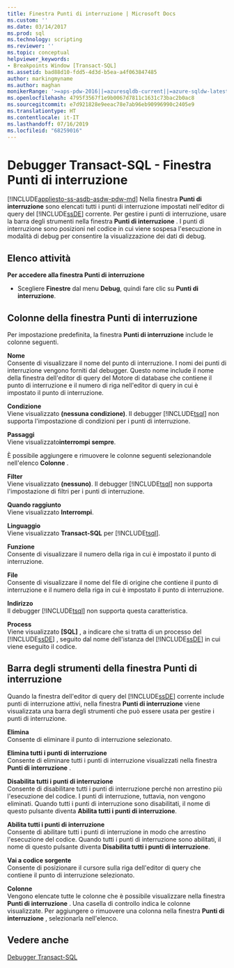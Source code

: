 ```yaml
---
title: Finestra Punti di interruzione | Microsoft Docs
ms.custom: ''
ms.date: 03/14/2017
ms.prod: sql
ms.technology: scripting
ms.reviewer: ''
ms.topic: conceptual
helpviewer_keywords:
- Breakpoints Window [Transact-SQL]
ms.assetid: bad88d10-fdd5-4d3d-b5ea-a4f063847485
author: markingmyname
ms.author: maghan
monikerRange: '>=aps-pdw-2016||=azuresqldb-current||=azure-sqldw-latest||>=sql-server-2016||=sqlallproducts-allversions||>=sql-server-linux-2017||=azuresqldb-mi-current'
ms.openlocfilehash: 4795f3567f1e9b0067d7811c1631c73bac2b0ac8
ms.sourcegitcommit: e7d921828e9eeac78e7ab96eb90996990c2405e9
ms.translationtype: HT
ms.contentlocale: it-IT
ms.lasthandoff: 07/16/2019
ms.locfileid: "68259016"
---
```

# <a name="transact-sql-debugger---breakpoints-window"></a>Debugger Transact-SQL - Finestra Punti di interruzione
[!INCLUDE[appliesto-ss-asdb-asdw-pdw-md](../../includes/appliesto-ss-asdb-asdw-pdw-md.md)]
  Nella finestra **Punti di interruzione** sono elencati tutti i punti di interruzione impostati nell'editor di query del [!INCLUDE[ssDE](../../includes/ssde-md.md)] corrente. Per gestire i punti di interruzione, usare la barra degli strumenti nella finestra **Punti di interruzione** . I punti di interruzione sono posizioni nel codice in cui viene sospesa l'esecuzione in modalità di debug per consentire la visualizzazione dei dati di debug.  
  
## <a name="task-list"></a>Elenco attività  
 **Per accedere alla finestra Punti di interruzione**  
  
-   Scegliere **Finestre** dal menu **Debug**, quindi fare clic su **Punti di interruzione**.  
  
## <a name="breakpoints-window-columns"></a>Colonne della finestra Punti di interruzione  
 Per impostazione predefinita, la finestra **Punti di interruzione** include le colonne seguenti.  
  
 **Nome**  
 Consente di visualizzare il nome del punto di interruzione. I nomi dei punti di interruzione vengono forniti dal debugger. Questo nome include il nome della finestra dell'editor di query del Motore di database che contiene il punto di interruzione e il numero di riga nell'editor di query in cui è impostato il punto di interruzione.  
  
 **Condizione**  
 Viene visualizzato **(nessuna condizione)**. Il debugger [!INCLUDE[tsql](../../includes/tsql-md.md)] non supporta l'impostazione di condizioni per i punti di interruzione.  
  
 **Passaggi**  
 Viene visualizzato**interrompi sempre**.  
  
 È possibile aggiungere e rimuovere le colonne seguenti selezionandole nell'elenco **Colonne** .  
  
 **Filter**  
 Viene visualizzato **(nessuno)**. Il debugger [!INCLUDE[tsql](../../includes/tsql-md.md)] non supporta l'impostazione di filtri per i punti di interruzione.  
  
 **Quando raggiunto**  
 Viene visualizzato **Interrompi**.  
  
 **Linguaggio**  
 Viene visualizzato **Transact-SQL** per [!INCLUDE[tsql](../../includes/tsql-md.md)].  
  
 **Funzione**  
 Consente di visualizzare il numero della riga in cui è impostato il punto di interruzione.  
  
 **File**  
 Consente di visualizzare il nome del file di origine che contiene il punto di interruzione e il numero della riga in cui è impostato il punto di interruzione.  
  
 **Indirizzo**  
 Il debugger [!INCLUDE[tsql](../../includes/tsql-md.md)] non supporta questa caratteristica.  
  
 **Process**  
 Viene visualizzato **[SQL]** , a indicare che si tratta di un processo del [!INCLUDE[ssDE](../../includes/ssde-md.md)] , seguito dal nome dell'istanza del [!INCLUDE[ssDE](../../includes/ssde-md.md)] in cui viene eseguito il codice.  
  
## <a name="breakpoints-window-toolbar"></a>Barra degli strumenti della finestra Punti di interruzione  
 Quando la finestra dell'editor di query del [!INCLUDE[ssDE](../../includes/ssde-md.md)] corrente include punti di interruzione attivi, nella finestra **Punti di interruzione** viene visualizzata una barra degli strumenti che può essere usata per gestire i punti di interruzione.  
  
 **Elimina**  
 Consente di eliminare il punto di interruzione selezionato.  
  
 **Elimina tutti i punti di interruzione**  
 Consente di eliminare tutti i punti di interruzione visualizzati nella finestra **Punti di interruzione** .  
  
 **Disabilita tutti i punti di interruzione**  
 Consente di disabilitare tutti i punti di interruzione perché non arrestino più l'esecuzione del codice. I punti di interruzione, tuttavia, non vengono eliminati. Quando tutti i punti di interruzione sono disabilitati, il nome di questo pulsante diventa **Abilita tutti i punti di interruzione**.  
  
 **Abilita tutti i punti di interruzione**  
 Consente di abilitare tutti i punti di interruzione in modo che arrestino l'esecuzione del codice. Quando tutti i punti di interruzione sono abilitati, il nome di questo pulsante diventa **Disabilita tutti i punti di interruzione**.  
  
 **Vai a codice sorgente**  
 Consente di posizionare il cursore sulla riga dell'editor di query che contiene il punto di interruzione selezionato.  
  
 **Colonne**  
 Vengono elencate tutte le colonne che è possibile visualizzare nella finestra **Punti di interruzione** . Una casella di controllo indica le colonne visualizzate. Per aggiungere o rimuovere una colonna nella finestra **Punti di interruzione** , selezionarla nell'elenco.  
  
## <a name="see-also"></a>Vedere anche  
 [Debugger Transact-SQL](../../relational-databases/scripting/transact-sql-debugger.md)  
